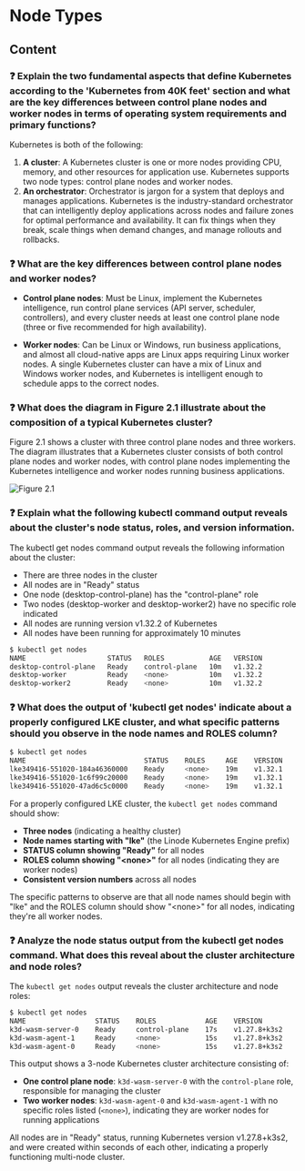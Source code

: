 # Node Types

## Content

### ❓ Explain the two fundamental aspects that define Kubernetes according to the 'Kubernetes from 40K feet' section and what are the key differences between control plane nodes and worker nodes in terms of operating system requirements and primary functions?
Kubernetes is both of the following:

1. **A cluster**: A Kubernetes cluster is one or more nodes providing CPU, memory, and other resources for application use. Kubernetes supports two node types: control plane nodes and worker nodes.
2. **An orchestrator**: Orchestrator is jargon for a system that deploys and manages applications. Kubernetes is the industry-standard orchestrator that can intelligently deploy applications across nodes and failure zones for optimal performance and availability. It can fix things when they break, scale things when demand changes, and manage rollouts and rollbacks.

### ❓ **What are the key differences between control plane nodes and worker nodes?**
- **Control plane nodes**: Must be Linux, implement the Kubernetes intelligence, run control plane services (API server, scheduler, controllers), and every cluster needs at least one control plane node (three or five recommended for high availability).

- **Worker nodes**: Can be Linux or Windows, run business applications, and almost all cloud-native apps are Linux apps requiring Linux worker nodes. A single Kubernetes cluster can have a mix of Linux and Windows worker nodes, and Kubernetes is intelligent enough to schedule apps to the correct nodes.

### ❓ What does the diagram in Figure 2.1 illustrate about the composition of a typical Kubernetes cluster?
Figure 2.1 shows a cluster with three control plane nodes and three workers. The diagram illustrates that a Kubernetes cluster consists of both control plane nodes and worker nodes, with control plane nodes implementing the Kubernetes intelligence and worker nodes running business applications.

![Figure 2.1](media/figure2-1.png)

### ❓ Explain what the following kubectl command output reveals about the cluster's node status, roles, and version information.
The kubectl get nodes command output reveals the following information about the cluster:

- There are three nodes in the cluster
- All nodes are in "Ready" status
- One node (desktop-control-plane) has the "control-plane" role
- Two nodes (desktop-worker and desktop-worker2) have no specific role indicated
- All nodes are running version v1.32.2 of Kubernetes
- All nodes have been running for approximately 10 minutes

```bash
$ kubectl get nodes
NAME                    STATUS   ROLES           AGE   VERSION
desktop-control-plane   Ready    control-plane   10m   v1.32.2
desktop-worker          Ready    <none>          10m   v1.32.2
desktop-worker2         Ready    <none>          10m   v1.32.2
```

### ❓ What does the output of 'kubectl get nodes' indicate about a properly configured LKE cluster, and what specific patterns should you observe in the node names and ROLES column?
```bash
$ kubectl get nodes
NAME                             STATUS    ROLES     AGE    VERSION
lke349416-551020-184a46360000    Ready     <none>    19m    v1.32.1
lke349416-551020-1c6f99c20000    Ready     <none>    19m    v1.32.1
lke349416-551020-47ad6c5c0000    Ready     <none>    19m    v1.32.1
```

For a properly configured LKE cluster, the `kubectl get nodes` command should show:
- **Three nodes** (indicating a healthy cluster)
- **Node names starting with "lke"** (the Linode Kubernetes Engine prefix)
- **STATUS column showing "Ready"** for all nodes
- **ROLES column showing "\<none\>"** for all nodes (indicating they are worker nodes)
- **Consistent version numbers** across all nodes

The specific patterns to observe are that all node names should begin with "lke" and the ROLES column should show "\<none\>" for all nodes, indicating they're all worker nodes.

### ❓ Analyze the node status output from the kubectl get nodes command. What does this reveal about the cluster architecture and node roles?
The `kubectl get nodes` output reveals the cluster architecture and node roles:

```bash
$ kubectl get nodes
NAME                 STATUS    ROLES            AGE    VERSION
k3d-wasm-server-0    Ready     control-plane    17s    v1.27.8+k3s2
k3d-wasm-agent-1     Ready     <none>           15s    v1.27.8+k3s2
k3d-wasm-agent-0     Ready     <none>           15s    v1.27.8+k3s2
```

This output shows a 3-node Kubernetes cluster architecture consisting of:
- **One control plane node**: `k3d-wasm-server-0` with the `control-plane` role, responsible for managing the cluster
- **Two worker nodes**: `k3d-wasm-agent-0` and `k3d-wasm-agent-1` with no specific roles listed (`<none>`), indicating they are worker nodes for running applications

All nodes are in "Ready" status, running Kubernetes version v1.27.8+k3s2, and were created within seconds of each other, indicating a properly functioning multi-node cluster.

